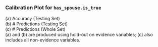 

### Calibration Plot for `has_spouse.is_true`

<div class="row text-center">
<div class="col-sm-4">
<!-- accuracy -->
(a) Accuracy (Testing Set)
<chart
    data-file="calibration"
    type="scatter"
    x-axis="probability"
    x-label="Probability"
    y-axis="accuracy"
    y-label="Accuracy"
    highcharts-options="{
        yAxis: { min: 0, max: 1 },
        xAxis: { min: 0, max: 1 },
        legend: { enabled: false },
        plotOptions: {
            scatter: {
                lineWidth: 1,
                color: '#f00'
            }
        },
        series: [{
            name: 'Balanced',
            type: 'scatter',
            data: [ [0,0], [1,1] ],
            marker: { enabled: false }, enableMouseTracking: false,
            lineWidth: 1,
            color: '#00c',
            dashStyle: 'ShortDash'
        }]
    }"
></chart>
</div>

<div class="col-sm-4">
<!-- #predictions histogram (test set) -->
(b) # Predictions (Testing Set)
<chart
    data-file="calibration"
    type="bar"
    x-axis="probability"
    x-label="Probability"
    y-axis="num_predictions_test"
    y-label="#Predictions"
></chart>
</div>

<div class="col-sm-4">
<!-- #predictions histogram (whole set) -->
(c) # Predictions (Whole Set)
<chart
    data-file="calibration"
    type="bar"
    x-axis="probability"
    x-label="Probability"
    y-axis="num_predictions_whole"
    y-label="#Predictions"
></chart>
</div>

</div>

<div class="text-center">
(a) and (b) are produced using hold-out on evidence variables; (c) also includes all non-evidence variables.
</div>

